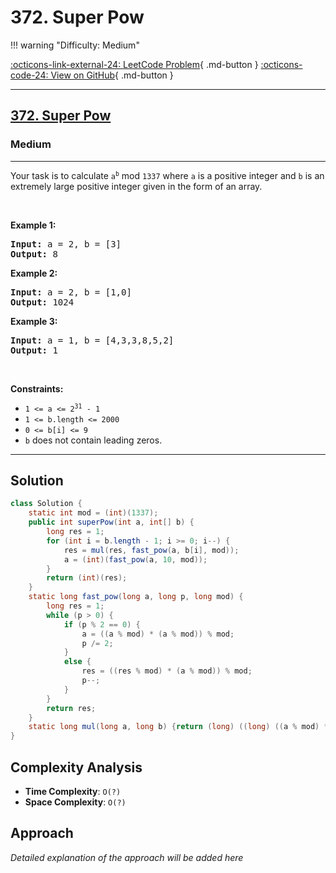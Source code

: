 # 372. Super Pow

!!! warning "Difficulty: Medium"

[:octicons-link-external-24: LeetCode Problem](https://leetcode.com/problems/super-pow/){ .md-button }
[:octicons-code-24: View on GitHub](https://github.com/RAJ8664/Leetcode/tree/master/0372-super-pow){ .md-button }

---

<h2><a href="https://leetcode.com/problems/super-pow">372. Super Pow</a></h2><h3>Medium</h3><hr><p>Your task is to calculate <code>a<sup>b</sup></code> mod <code>1337</code> where <code>a</code> is a positive integer and <code>b</code> is an extremely large positive integer given in the form of an array.</p>

<p>&nbsp;</p>
<p><strong class="example">Example 1:</strong></p>

<pre>
<strong>Input:</strong> a = 2, b = [3]
<strong>Output:</strong> 8
</pre>

<p><strong class="example">Example 2:</strong></p>

<pre>
<strong>Input:</strong> a = 2, b = [1,0]
<strong>Output:</strong> 1024
</pre>

<p><strong class="example">Example 3:</strong></p>

<pre>
<strong>Input:</strong> a = 1, b = [4,3,3,8,5,2]
<strong>Output:</strong> 1
</pre>

<p>&nbsp;</p>
<p><strong>Constraints:</strong></p>

<ul>
	<li><code>1 &lt;= a &lt;= 2<sup>31</sup> - 1</code></li>
	<li><code>1 &lt;= b.length &lt;= 2000</code></li>
	<li><code>0 &lt;= b[i] &lt;= 9</code></li>
	<li><code>b</code> does not contain leading zeros.</li>
</ul>


---

## Solution

```java
class Solution {
    static int mod = (int)(1337);
    public int superPow(int a, int[] b) {
        long res = 1;
        for (int i = b.length - 1; i >= 0; i--) {
            res = mul(res, fast_pow(a, b[i], mod));
            a = (int)(fast_pow(a, 10, mod));
        }
        return (int)(res);
    }
    static long fast_pow(long a, long p, long mod) {
        long res = 1;
        while (p > 0) {
            if (p % 2 == 0) {
                a = ((a % mod) * (a % mod)) % mod;
                p /= 2;
            }
            else {
                res = ((res % mod) * (a % mod)) % mod;
                p--;
            }
        }
        return res;
    }
    static long mul(long a, long b) {return (long) ((long) ((a % mod) * 1L * (b % mod)) % mod);}
}

```

## Complexity Analysis

- **Time Complexity**: `O(?)`
- **Space Complexity**: `O(?)`

## Approach

*Detailed explanation of the approach will be added here*

